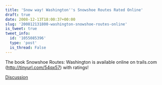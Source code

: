```yaml
---
title: 'Snow way! Washington''s Snowshoe Routes Rated Online'
draft: true
date: 2008-12-13T18:00:37+00:00
slug: '200812131800-washington-snowshoe-routes-online'
is_tweet: true
tweet_info:
  id: '1055085396'
  type: 'post'
  is_thread: False
---
```




The book Snowshoe Routes: Washington is available online on trails.com (http://tinyurl.com/54qx57) with ratings!

[Discussion](https://x.com/sytelus/status/1055085396)
